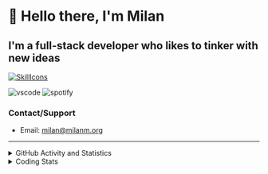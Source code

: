 # 👋 Hello there, I'm Milan
## I'm a full-stack developer who likes to tinker with new ideas
[![SkillIcons](https://skillicons.dev/icons?i=js,ts,nextjs,tailwind,html,go,bash,git,nginx,prisma,kubernetes,docker,linux)](https://skillicons.dev)

![vscode](https://nocache.advaith.workers.dev?url=https://img.shields.io/endpoint?url=https://dev.discordprofiles.me/api/badge/vscode/423203831971708958)
![spotify](https://nocache.advaith.workers.dev?url=https://img.shields.io/endpoint?url=https://dev.discordprofiles.me/api/badge/spotify/423203831971708958)

### Contact/Support

- Email: [milan@milanm.org](mailto:milan@milanm.org)
 
---
 
<details>
  <summary>GitHub Activity and Statistics</summary>
  <img src="/github-metrics.svg" />
</details>
<details>
  <summary>Coding Stats</summary>
  <!--START_SECTION:waka-->

```txt
JSON         23 mins         ███████████▓░░░░░░░░░░░░░   47.01 %
TypeScript   14 mins         ███████▒░░░░░░░░░░░░░░░░░   29.08 %
JavaScript   6 mins          ███░░░░░░░░░░░░░░░░░░░░░░   12.28 %
CSS          5 mins          ███░░░░░░░░░░░░░░░░░░░░░░   11.64 %
```

<!--END_SECTION:waka-->
</details>
